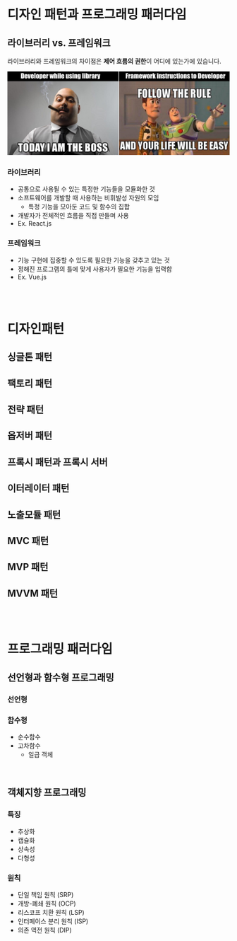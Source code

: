 # 디자인 패턴과 프로그래밍 패러다임

## 라이브러리 vs. 프레임워크

라이브러리와 프레임워크의 차이점은 **제어 흐름의 권한**이 어디에 있는가에 있습니다.

![Alt text](image-1.png)

### 라이브러리

- 공통으로 사용될 수 있는 특정한 기능들을 모듈화한 것
- 소프트웨어를 개발할 때 사용하는 비휘발성 자원의 모임
  - 특정 기능을 모아둔 코드 및 함수의 집합
- 개발자가 전체적인 흐름을 직접 만들며 사용
- Ex. React.js

### 프레임워크

- 기능 구현에 집중할 수 있도록 필요한 기능을 갖추고 있는 것
- 정해진 프로그램의 틀에 맞게 사용자가 필요한 기능을 입력함
- Ex. Vue.js

<br><br>

# 디자인패턴

## 싱글톤 패턴

## 팩토리 패턴

## 전략 패턴

## 옵저버 패턴

## 프록시 패턴과 프록시 서버

## 이터레이터 패턴

## 노출모듈 패턴

## MVC 패턴

## MVP 패턴

## MVVM 패턴

<br><br>

# 프로그래밍 패러다임

## 선언형과 함수형 프로그래밍

### 선언형

### 함수형

- 순수함수
- 고차함수
  - 일급 객체

<br>

## 객체지향 프로그래밍

### 특징

- 추상화
- 캡슐화
- 상속성
- 다형성

### 원칙

- 단일 책임 원칙 (SRP)
- 개방-폐쇄 원칙 (OCP)
- 리스코프 치환 원칙 (LSP)
- 인터페이스 분리 원칙 (ISP)
- 의존 역전 원칙 (DIP)
